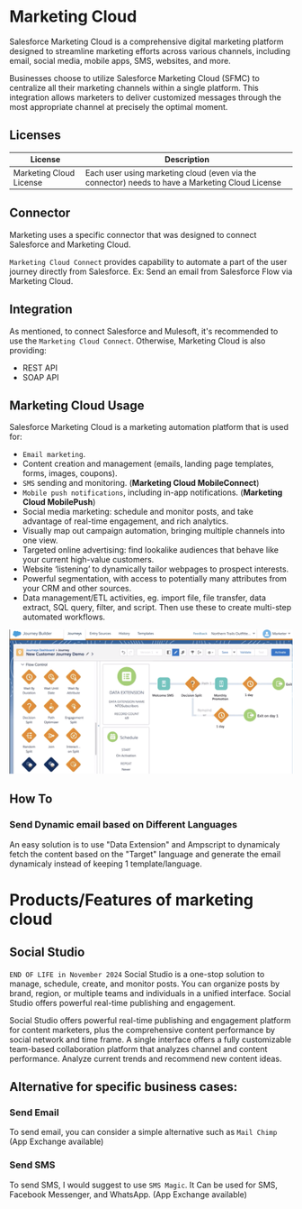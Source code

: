 # Marketing Cloud

Salesforce Marketing Cloud is a comprehensive digital marketing platform designed to streamline marketing efforts across various channels, including email, social media, mobile apps, SMS, websites, and more.

Businesses choose to utilize Salesforce Marketing Cloud (SFMC) to centralize all their marketing channels within a single platform. This integration allows marketers to deliver customized messages through the most appropriate channel at precisely the optimal moment.

## Licenses
|License| Description|
|--|--|
|Marketing Cloud License| Each user using marketing cloud (even via the connector) needs to have a Marketing Cloud License|

## Connector
Marketing uses a specific connector that was designed to connect Salesforce and Marketing Cloud.

`Marketing Cloud Connect` provides capability to automate a part of the user journey directly from Salesforce.
Ex: Send an email from Salesforce Flow via Marketing Cloud.

## Integration
As mentioned, to connect Salesforce and Mulesoft, it's recommended to use the `Marketing Cloud Connect`.
Otherwise, Marketing Cloud is also providing: 
- REST API
- SOAP API

## Marketing Cloud Usage

Salesforce Marketing Cloud is a marketing automation platform that is used for:

- `Email marketing`.
- Content creation and management (emails, landing page templates, forms, images, coupons).
- `SMS` sending and monitoring. (**Marketing Cloud MobileConnect**)
- `Mobile push notifications`, including in-app notifications. (**Marketing Cloud MobilePush**)
- Social media marketing: schedule and monitor posts, and take advantage of real-time engagement, and rich analytics.
- Visually map out campaign automation, bringing multiple channels into one view.
- Targeted online advertising: find lookalike audiences that behave like your current high-value customers.
- Website ‘listening’ to dynamically tailor webpages to prospect interests.
- Powerful segmentation, with access to potentially many attributes from your CRM and other sources.
- Data management/ETL activities, eg. import file, file transfer, data extract, SQL query, filter, and script. Then use these to create multi-step automated workflows.

![Journey](../../Images/CTA%20-%20Diagrams%20-%20Marketing%20Cloud%20-%20Journey%20Builder.png)

## How To 

### Send Dynamic email based on Different Languages
An easy solution is to use "Data Extension" and Ampscript to dynamicaly fetch the content based on the "Target" language and generate the email dynamicaly instead of keeping 1 template/language.


# Products/Features of marketing cloud
## Social Studio
`END OF LIFE in November 2024`
Social Studio is a one-stop solution to manage, schedule, create, and monitor posts. You can organize posts by brand, region, or multiple teams and individuals in a unified interface. Social Studio offers powerful real-time publishing and engagement.

Social Studio offers powerful real-time publishing and engagement platform for content marketers, plus the comprehensive content performance by social network and time frame. A single interface offers a fully customizable team-based collaboration platform that analyzes channel and content performance. Analyze current trends and recommend new content ideas.


## Alternative for specific business cases:

### Send Email
To send email, you can consider a simple alternative such as `Mail Chimp` (App Exchange available)

### Send SMS
To send SMS, I would suggest to use `SMS Magic`. It Can be used for SMS, Facebook Messenger, and WhatsApp. (App Exchange available)